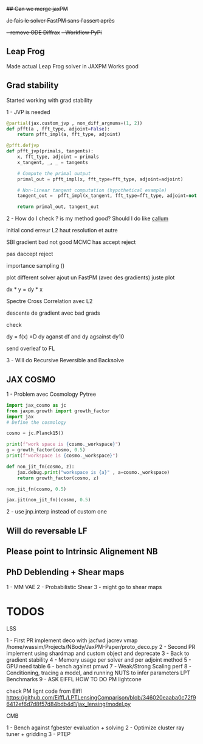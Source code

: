 ~~## Can we merge jaxPM~~

~~Je fais le solver FastPM sans l'assert après~~

~~- remove ODE Diffrax~~
~~- Workflow PyPi~~

## Leap Frog

Made actual Leap Frog solver in JAXPM
Works good

## Grad stability

Started working with grad stability

1 - JVP is needed

```py
@partial(jax.custom_jvp , non_diff_argnums=(1, 2))
def pfft(a , fft_type, adjoint=False):
    return pfft_impl(a, fft_type, adjoint)

@pfft.defjvp
def pfft_jvp(primals, tangents):
    x, fft_type, adjoint = primals
    x_tangent, _, _ = tangents

    # Compute the primal output
    primal_out = pfft_impl(x, fft_type=fft_type, adjoint=adjoint)

    # Non-linear tangent computation (hypothetical example)
    tangent_out =  pfft_impl(x_tangent, fft_type=fft_type, adjoint=not adjoint)

    return primal_out, tangent_out

```


2 - How do I check ? is my method good? Should I do like [callum](https://github.com/sammccallum/reversible/blob/master/experiments/stability/plot.py)

initial cond erreur L2 haut resolution et autre

SBI gradient bad not good MCMC has accept reject

pas daccept reject

importance sampling ()

plot different solver 
ajout un FastPM (avec des gradients) juste plot

dx * y = dy * x

Spectre Cross Correlation avec L2

descente de gradient avec bad grads

check 

dy = f(x) =D dy aganst df and dy agsainst dy10

send overleaf to FL

3 - Will do Recursive Reversible and Backsolve

## JAX COSMO

1 - Problem avec Cosmology Pytree

```py
import jax_cosmo as jc
from jaxpm.growth import growth_factor
import jax
# Define the cosmology

cosmo = jc.Planck15()

print(f"work space is {cosmo._workspace}")
g = growth_factor(cosmo, 0.5)
print(f"workspace is {cosmo._workspace}")

def non_jit_fn(cosmo, z):
    jax.debug.print("workspace is {a}" , a=cosmo._workspace)
    return growth_factor(cosmo, z)

non_jit_fn(cosmo, 0.5)

jax.jit(non_jit_fn)(cosmo, 0.5)
```

2 - use jnp.interp instead of custom one

## Will do reversable LF



## Please point to Intrinsic Alignement NB



## PhD Deblending + Shear maps

1 - MM VAE
2 - Probabilistic Shear
3 - might go to shear maps



# TODOS

LSS

1 - First PR implement deco with jacfwd jacrev vmap /home/wassim/Projects/NBody/JaxPM-Paper/proto_deco.py
2 - Second PR implement using shardmap and custom object and deprecate
3 - Back to gradient stability 
4 - Memory usage per solver and per adjoint method
5 - GPU need table
6 - bench against pmwd
7 - Weak/Strong Scaling perf
8 - Conditioning, tracing a model, and running NUTS to infer parameters LPT
Benchmarks
9 - ASK EIFFL HOW TO DO PM lightcone

check PM lignt code from Eiffl https://github.com/EiffL/LPTLensingComparison/blob/346020eaaba0c72f96412ef6d7d8f57d84bdb4d1/jax_lensing/model.py

CMB

1 - Bench against fgbester evaluation + solving
2 - Optimize cluster ray tuner + gridding
3 - PTEP
